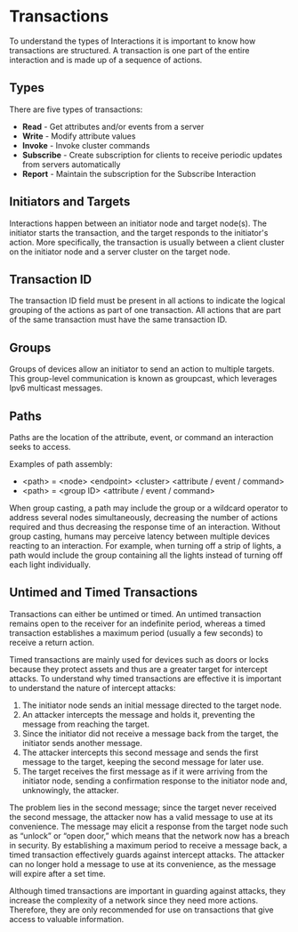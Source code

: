 # Transactions

To understand the types of Interactions it is important to know how transactions are structured. A transaction is one part of the entire interaction and is made up of a sequence of actions.

## Types

There are five types of transactions:

- **Read** - Get attributes and/or events from a server
- **Write** - Modify attribute values
- **Invoke** - Invoke cluster commands
- **Subscribe** - Create subscription for clients to receive periodic updates from servers automatically
- **Report** - Maintain the subscription for the Subscribe Interaction

## Initiators and Targets

Interactions happen between an initiator node and target node(s). The initiator starts the transaction, and the target responds to the initiator's action. More specifically, the transaction is usually between a client cluster on the initiator node and a server cluster on the target node.

## Transaction ID

The transaction ID field must be present in all actions to indicate the logical grouping of the actions as part of one transaction. All actions that are part of the same transaction must have the same transaction ID.

## Groups

Groups of devices allow an initiator to send an action to multiple targets. This group-level communication is known as groupcast, which leverages Ipv6 multicast messages.

## Paths

Paths are the location of the attribute, event, or command an interaction seeks to access.

Examples of path assembly:

- \<path\> = \<node\> \<endpoint\> \<cluster\> \<attribute / event / command\>
- \<path\> = \<group ID\> \<attribute / event / command\>

When group casting, a path may include the group or a wildcard operator to address several nodes simultaneously, decreasing the number of actions required and thus decreasing the response time of an interaction. Without group casting, humans may perceive latency between multiple devices reacting to an interaction. For example, when turning off a strip of lights, a path would include the group containing all the lights instead of turning off each light individually.

## Untimed and Timed Transactions

Transactions can either be untimed or timed. An untimed transaction remains open to the receiver for an indefinite period, whereas a timed transaction establishes a maximum period (usually a few seconds) to receive a return action.

Timed transactions are mainly used for devices such as doors or locks because they protect assets and thus are a greater target for intercept attacks. To understand why timed transactions are effective it is important to understand the nature of intercept attacks:

1. The initiator node sends an initial message directed to the target node.
2. An attacker intercepts the message and holds it, preventing the message from reaching the target.
3. Since the initiator did not receive a message back from the target, the initiator sends another message.
4. The attacker intercepts this second message and sends the first message to the target, keeping the second message for later use.
5. The target receives the first message as if it were arriving from the initiator node, sending a confirmation response to the initiator node and, unknowingly, the attacker.

The problem lies in the second message; since the target never received the second message, the attacker now has a valid message to use at its convenience. The message may elicit a response from the target node such as “unlock” or “open door,” which means that the network now has a breach in security. By establishing a maximum period to receive a message back, a timed transaction effectively guards against intercept attacks. The attacker can no longer hold a message to use at its convenience, as the message will expire after a set time.

Although timed transactions are important in guarding against attacks, they increase the complexity of a network since they need more actions. Therefore, they are only recommended for use on transactions that give access to valuable information.


